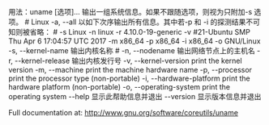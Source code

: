用法：uname [选项]...		输出一组系统信息。如果不跟随选项，则视为只附加-s 选项。			# 	Linux
	-a, 	--all		以如下次序输出所有信息。其中若-p 和 -i 的探测结果不可知则被省略：	# -s 	Linux 
													  -n	linux 
													  -r	4.10.0-19-generic 
													  -v	#21-Ubuntu SMP Thu Apr 6 17:04:57 UTC 2017 
													  -m	x86_64 
													  -p	x86_64 
													  -i	x86_64 
													  -o	GNU/Linux
  	-s, 	--kernel-name		输出内核名称							#
  	-n, 	--nodename		输出网络节点上的主机名
  	-r, 	--kernel-release		输出内核发行号
  	-v, 	--kernel-version     	print the kernel version
  	-m, 	--machine            	print the machine hardware name
  	-p, 	--processor          	print the processor type (non-portable)
  	-i, 	--hardware-platform  	print the hardware platform (non-portable)
  	-o, 	--operating-system   	print the operating system
      		--help			显示此帮助信息并退出
      		--version			显示版本信息并退出

Full documentation at: <http://www.gnu.org/software/coreutils/uname>


